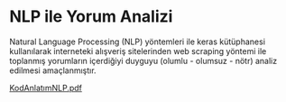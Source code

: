 # NLP ile Yorum Analizi
Natural Language Processing (NLP) yöntemleri ile keras kütüphanesi kullanılarak interneteki alışveriş sitelerinden web scraping yöntemi ile toplanmış yorumların içerdiğiyi duyguyu (olumlu - olumsuz - nötr) analiz edilmesi amaçlanmıştır. 

[KodAnlatımNLP.pdf](https://github.com/azsaritas/NLP_yorum_analizi/blob/main/KodAnlat%C4%B1mNLP.pdf)
